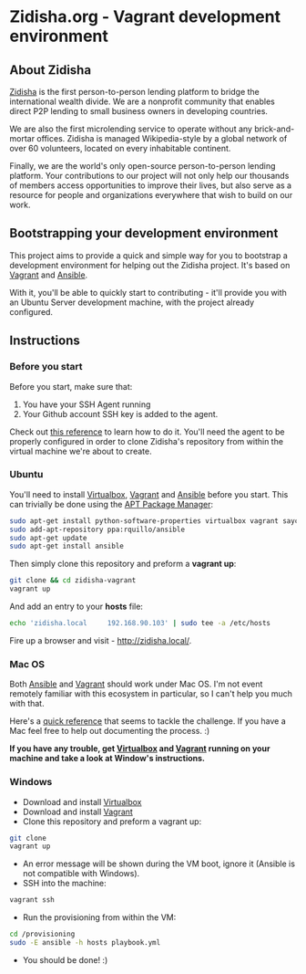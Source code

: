 # Zidisha.org - Vagrant development environment


## About Zidisha

[Zidisha](http://zidisha.org) is the first person-to-person lending platform to bridge the international wealth divide. We are a nonprofit community that enables direct P2P lending to small business owners in developing countries.

We are also the first microlending service to operate without any brick-and-mortar offices. Zidisha is managed Wikipedia-style by a global network of over 60 volunteers, located on every inhabitable continent.

Finally, we are the world's only open-source person-to-person lending platform. Your contributions to our project will not only help our thousands of members access opportunities to improve their lives, but also serve as a resource for people and organizations everywhere that wish to build on our work.


## Bootstrapping your development environment

This project aims to provide a quick and simple way for you to bootstrap a development environment for helping out the Zidisha project. It's based on [Vagrant](http://www.vagrantup.com/) and [Ansible](http://ansible.github.io/).

With it, you'll be able to quickly start to contributing - it'll provide you with an Ubuntu Server development machine, with the project already configured.


## Instructions

### Before you start

Before you start, make sure that:

1. You have your SSH Agent running
2. Your Github account SSH key is added to the agent.

Check out [this reference](https://help.github.com/articles/using-ssh-agent-forwarding) to learn how to do it. You'll need the agent to be properly configured in order to clone Zidisha's repository from within the virtual machine we're about to create.


### Ubuntu

You'll need to install [Virtualbox](https://www.virtualbox.org/), [Vagrant](http://vagrantup.com/) and [Ansible](http://ansible.github.io) before you start. This can trivially be done using the [APT Package Manager](https://wiki.debian.org/Apt):

```bash
sudo apt-get install python-software-properties virtualbox vagrant saycow
sudo add-apt-repository ppa:rquillo/ansible
sudo apt-get update
sudo apt-get install ansible
```

Then simply clone this repository and preform a **vagrant up**:

```bash
git clone && cd zidisha-vagrant
vagrant up
```

And add an entry to your **hosts** file:

```bash
echo 'zidisha.local     192.168.90.103' | sudo tee -a /etc/hosts
```

Fire up a browser and visit - http://zidisha.local/.


### Mac OS

Both [Ansible](http://ansible.github.io) and [Vagrant](http://vagrantup.com) should work under Mac OS. I'm not event remotely familiar with this ecosystem in particular, so I can't help you much with that.

Here's a [quick reference](https://weluse.de/blog/installing-ansible-on-os-x.html) that seems to tackle the challenge. If you have a Mac feel free to help out documenting the process. :)

**If you have any trouble, get [Virtualbox](http://virtualbox.org/) and [Vagrant](http://vagrantup.com) running on your machine and take a look at Window's instructions.**


### Windows

* Download and install [Virtualbox](https://www.virtualbox.org/wiki/Downloads)
* Download and install [Vagrant](http://www.vagrantup.com/downloads.html)
* Clone this repository and preform a vagrant up:

```bash
git clone 
vagrant up
```

* An error message will be shown during the VM boot, ignore it (Ansible is not compatible with Windows).
* SSH into the machine:

```bash
vagrant ssh
```

* Run the provisioning from within the VM:

```bash
cd /provisioning
sudo -E ansible -h hosts playbook.yml
```

* You should be done! :)

